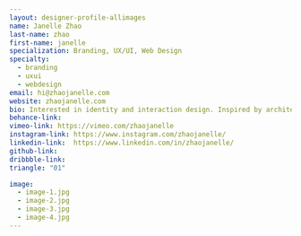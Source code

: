 ```yaml
---
layout: designer-profile-allimages
name: Janelle Zhao
last-name: zhao
first-name: janelle
specialization: Branding, UX/UI, Web Design
specialty:
  - branding
  - uxui
  - webdesign
email: hi@zhaojanelle.com
website: zhaojanelle.com
bio: Interested in identity and interaction design. Inspired by architecture, nature, food, traveling, and working with my hands.
behance-link:
vimeo-link: https://vimeo.com/zhaojanelle
instagram-link: https://www.instagram.com/zhaojanelle/
linkedin-link:  https://www.linkedin.com/in/zhaojanelle/
github-link:
dribbble-link:
triangle: "01"

image:
  - image-1.jpg
  - image-2.jpg
  - image-3.jpg
  - image-4.jpg
---
```

